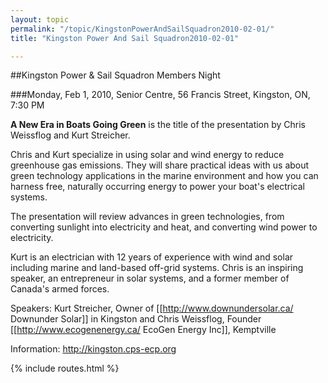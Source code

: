 ```yaml
---
layout: topic
permalink: "/topic/KingstonPowerAndSailSquadron2010-02-01/"
title: "Kingston Power And Sail Squadron2010-02-01"

---
```


##Kingston Power & Sail Squadron Members Night

###Monday, Feb 1, 2010, Senior Centre,  56 Francis Street, Kingston, ON, 7:30 PM

**A New Era in Boats Going Green** is the title of the presentation by Chris Weissflog and Kurt Streicher.

Chris and Kurt specialize in using solar and wind energy to reduce greenhouse gas emissions.
They will share practical ideas with us about green technology applications in the marine environment
and how you can harness free, naturally occurring energy to power your boat's electrical systems.

The presentation will review advances in green technologies, from converting sunlight into electricity
and heat, and converting wind power to electricity.

Kurt is an electrician with 12 years of experience with wind and solar including marine and land-based
off-grid systems.  Chris is an inspiring speaker, an entrepreneur in solar systems, and a former member
of Canada's armed forces.

Speakers:  Kurt Streicher, Owner of [[http://www.downundersolar.ca/ Downunder Solar]] in Kingston and
Chris Weissflog, Founder [[http://www.ecogenenergy.ca/ EcoGen Energy Inc]], Kemptville

Information: http://kingston.cps-ecp.org

{% include routes.html %}
